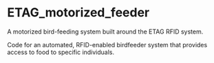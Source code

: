 # ETAG_motorized_feeder
A motorized bird-feeding system built around the ETAG RFID system.

Code for an automated, RFID-enabled birdfeeder system that provides access to food to specific individuals. 
